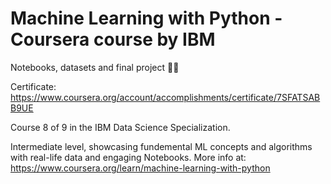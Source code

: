 # Machine Learning with Python - Coursera course by IBM

Notebooks, datasets and final project 👨‍💻

Certificate: https://www.coursera.org/account/accomplishments/certificate/7SFATSABB9UE

Course 8 of 9 in the IBM Data Science Specialization.

Intermediate level, showcasing fundemental ML concepts and algorithms with real-life data and engaging Notebooks.
More info at: https://www.coursera.org/learn/machine-learning-with-python
